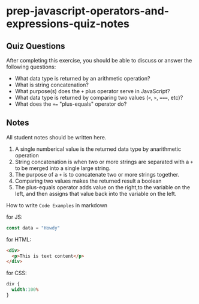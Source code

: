 # prep-javascript-operators-and-expressions-quiz-notes

## Quiz Questions

After completing this exercise, you should be able to discuss or answer the following questions:

- What data type is returned by an arithmetic operation?
- What is string concatenation?
- What purpose(s) does the `+` plus operator serve in JavaScript?
- What data type is returned by comparing two values (`<`, `>`, `===`, etc)?
- What does the `+=` "plus-equals" operator do?


## Notes

All student notes should be written here.
1. A single numberical value is the returned data type by anarithmetic operation
2. String concatenation is when two or more strings are separated with a `+` to be merged into a single large string.
3. The purpose of a `+` is to concatenate two or more strings together.
4. Comparing two values makes the returned result a boolean
5. The plus-equals operator adds value on the right,to the variable on the left, and then assigns that value back into the variable on the left.

How to write `Code Examples` in markdown

for JS:
```javascript
const data = "Howdy"
```

for HTML:
```html
<div>
  <p>This is text content</p>
</div>
```

for CSS:
```css
div {
  width:100%
}
```

